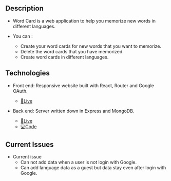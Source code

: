 ## Description

- Word Card is a web application to help you memorize new words in different languages.

- You can :
  - Create your word cards for new words that you want to memorize.
  - Delete the word cards that you have memorized.
  - Create word cards in different languages.

## Technologies

- Front end: Responsive website built with React, Router and Google OAuth.

  - [🔗Live](https://word-card.netlify.app/)

- Back end: Server written down in Express and MongoDB.
  - [🔗Live](https://word-back.herokuapp.com/api/words)
  - [💻Code](https://github.com/serin0837/word-backend)

## Current Issues

- Current issue
  - Can not add data when a user is not login with Google.
  - Can add language data as a guest but data stay even after login with Google.
